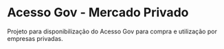 # Acesso Gov - Mercado Privado

Projeto para disponibilização do Acesso Gov para compra e utilização por empresas privadas.
